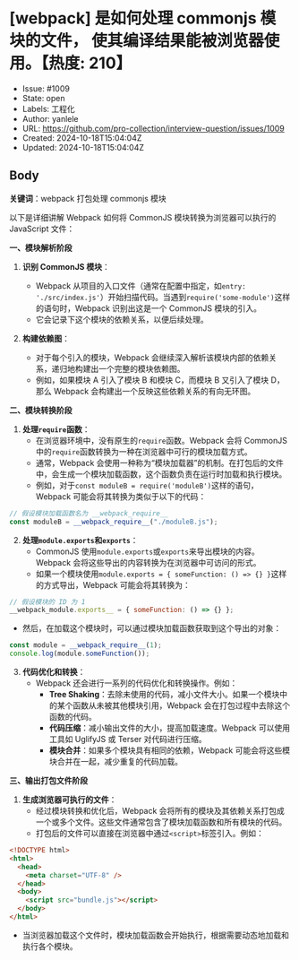 # [webpack] 是如何处理 commonjs 模块的文件， 使其编译结果能被浏览器使用。【热度: 210】

- Issue: #1009
- State: open
- Labels: 工程化
- Author: yanlele
- URL: https://github.com/pro-collection/interview-question/issues/1009
- Created: 2024-10-18T15:04:04Z
- Updated: 2024-10-18T15:04:04Z

## Body

**关键词**：webpack 打包处理 commonjs 模块

以下是详细讲解 Webpack 如何将 CommonJS 模块转换为浏览器可以执行的 JavaScript 文件：

**一、模块解析阶段**

1. **识别 CommonJS 模块**：

   - Webpack 从项目的入口文件（通常在配置中指定，如`entry: './src/index.js'`）开始扫描代码。当遇到`require('some-module')`这样的语句时，Webpack 识别出这是一个 CommonJS 模块的引入。
   - 它会记录下这个模块的依赖关系，以便后续处理。

2. **构建依赖图**：
   - 对于每个引入的模块，Webpack 会继续深入解析该模块内部的依赖关系，递归地构建出一个完整的模块依赖图。
   - 例如，如果模块 A 引入了模块 B 和模块 C，而模块 B 又引入了模块 D，那么 Webpack 会构建出一个反映这些依赖关系的有向无环图。

**二、模块转换阶段**

1. **处理`require`函数**：
   - 在浏览器环境中，没有原生的`require`函数。Webpack 会将 CommonJS 中的`require`函数转换为一种在浏览器中可行的模块加载方式。
   - 通常，Webpack 会使用一种称为“模块加载器”的机制。在打包后的文件中，会生成一个模块加载函数，这个函数负责在运行时加载和执行模块。
   - 例如，对于`const moduleB = require('moduleB')`这样的语句，Webpack 可能会将其转换为类似于以下的代码：

```javascript
// 假设模块加载函数名为 __webpack_require__
const moduleB = __webpack_require__("./moduleB.js");
```

2. **处理`module.exports`和`exports`**：
   - CommonJS 使用`module.exports`或`exports`来导出模块的内容。Webpack 会将这些导出的内容转换为在浏览器中可访问的形式。
   - 如果一个模块使用`module.exports = { someFunction: () => {} }`这样的方式导出，Webpack 可能会将其转换为：

```javascript
// 假设模块的 ID 为 1
__webpack_module.exports__ = { someFunction: () => {} };
```

- 然后，在加载这个模块时，可以通过模块加载函数获取到这个导出的对象：

```javascript
const module = __webpack_require__(1);
console.log(module.someFunction());
```

3. **代码优化和转换**：
   - Webpack 还会进行一系列的代码优化和转换操作。例如：
     - **Tree Shaking**：去除未使用的代码，减小文件大小。如果一个模块中的某个函数从未被其他模块引用，Webpack 会在打包过程中去除这个函数的代码。
     - **代码压缩**：减小输出文件的大小，提高加载速度。Webpack 可以使用工具如 UglifyJS 或 Terser 对代码进行压缩。
     - **模块合并**：如果多个模块具有相同的依赖，Webpack 可能会将这些模块合并在一起，减少重复的代码加载。

**三、输出打包文件阶段**

1. **生成浏览器可执行的文件**：
   - 经过模块转换和优化后，Webpack 会将所有的模块及其依赖关系打包成一个或多个文件。这些文件通常包含了模块加载函数和所有模块的代码。
   - 打包后的文件可以直接在浏览器中通过`<script>`标签引入。例如：

```html
<!DOCTYPE html>
<html>
  <head>
    <meta charset="UTF-8" />
  </head>
  <body>
    <script src="bundle.js"></script>
  </body>
</html>
```

- 当浏览器加载这个文件时，模块加载函数会开始执行，根据需要动态地加载和执行各个模块。

